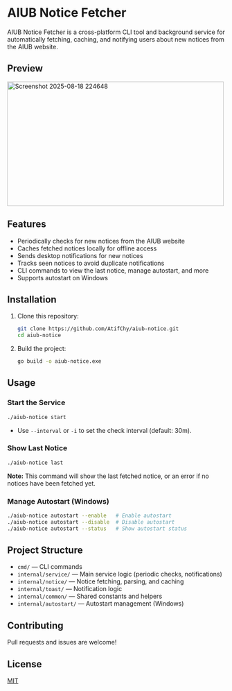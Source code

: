 # AIUB Notice Fetcher

AIUB Notice Fetcher is a cross-platform CLI tool and background service for automatically fetching, caching,
and notifying users about new notices from the AIUB website.

## Preview
<img width="500" height="287" alt="Screenshot 2025-08-18 224648" src="https://github.com/user-attachments/assets/411999be-0da6-4a23-9fd3-15bd97c7b44f" />

## Features

- Periodically checks for new notices from the AIUB website
- Caches fetched notices locally for offline access
- Sends desktop notifications for new notices
- Tracks seen notices to avoid duplicate notifications
- CLI commands to view the last notice, manage autostart, and more
- Supports autostart on Windows

## Installation

1. Clone this repository:

   ```sh
   git clone https://github.com/AtifChy/aiub-notice.git
   cd aiub-notice
   ```

2. Build the project:

   ```sh
   go build -o aiub-notice.exe
   ```

## Usage

### Start the Service

```sh
./aiub-notice start
```

- Use `--interval` or `-i` to set the check interval (default: 30m).

### Show Last Notice

```sh
./aiub-notice last
```

**Note:** This command will show the last fetched notice, or an error if no notices have been fetched yet.

### Manage Autostart (Windows)

```sh
./aiub-notice autostart --enable   # Enable autostart
./aiub-notice autostart --disable  # Disable autostart
./aiub-notice autostart --status   # Show autostart status
```

## Project Structure

- `cmd/` — CLI commands
- `internal/service/` — Main service logic (periodic checks, notifications)
- `internal/notice/` — Notice fetching, parsing, and caching
- `internal/toast/` — Notification logic
- `internal/common/` — Shared constants and helpers
- `internal/autostart/` — Autostart management (Windows)

## Contributing

Pull requests and issues are welcome!

## License

[MIT](./LICENSE)

